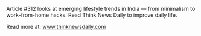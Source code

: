 Article #312 looks at emerging lifestyle trends in India — from minimalism to work-from-home hacks. Read Think News Daily to improve daily life.

Read more at: www.thinknewsdaily.com